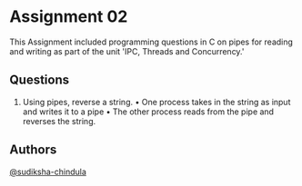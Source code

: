 # Assignment 02

This Assignment included programming questions in C on pipes for reading and writing as part of the unit 'IPC, Threads and Concurrency.'

## Questions

1. Using pipes, reverse a string.
• One process takes in the string as input and writes it to a pipe
• The other process reads from the pipe and reverses the string.

## Authors

[@sudiksha-chindula](https://github.com/sudiksha-chindula)